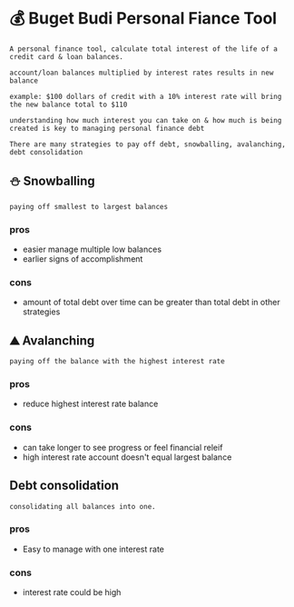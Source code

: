 # :moneybag: Buget Budi Personal Fiance Tool
    
    A personal finance tool, calculate total interest of the life of a credit card & loan balances.

    account/loan balances multiplied by interest rates results in new balance

    example: $100 dollars of credit with a 10% interest rate will bring the new balance total to $110 

    understanding how much interest you can take on & how much is being created is key to managing personal finance debt

    There are many strategies to pay off debt, snowballing, avalanching, debt consolidation

## :snowman: Snowballing

    paying off smallest to largest balances

###  pros
- easier manage multiple low balances
- earlier signs of accomplishment

###  cons
- amount of total debt over time can be greater than total debt in other strategies

## :mountain: Avalanching

    paying off the balance with the highest interest rate

### pros
- reduce highest interest rate balance

### cons
- can take longer to see progress or feel financial releif
- high interest rate account doesn't equal largest balance

## Debt consolidation

    consolidating all balances into one.

### pros
- Easy to manage with one interest rate

### cons
- interest rate could be high